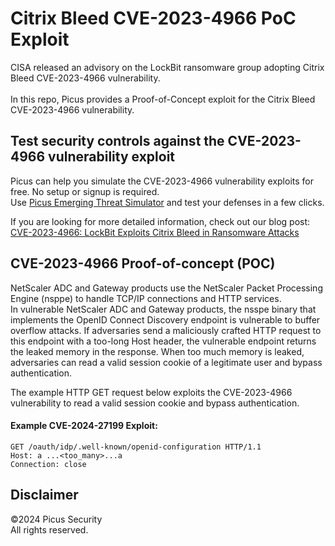 # Citrix Bleed CVE-2023-4966 PoC Exploit
CISA released an advisory on the LockBit ransomware group adopting Citrix Bleed CVE-2023-4966 vulnerability.<br><br>
In this repo, Picus provides a Proof-of-Concept exploit for the Citrix Bleed CVE-2023-4966 vulnerability.

Test security controls against the CVE-2023-4966 vulnerability exploit 
--------------------------------------
Picus can help you simulate the CVE-2023-4966 vulnerability exploits for free. No setup or signup is required.<br>
Use [Picus Emerging Threat Simulator](https://insights.picussecurity.com/emerging-threat-simulator-announcement?utm_source=github&utm_medium=organic+social&utm_campaign=PLS+Offensive+-+ET+Simulator) and test your defenses in a few clicks.<br> 

If you are looking for more detailed information, check out our blog post: [CVE-2023-4966: LockBit Exploits Citrix Bleed in Ransomware Attacks](https://www.picussecurity.com/resource/blog/cve-2023-4966-lockbit-exploits-citrix-bleed-in-ransomware-attacks)


CVE-2023-4966 Proof-of-concept (POC)
----------------------
NetScaler ADC and Gateway products use the NetScaler Packet Processing Engine (nsppe) to handle TCP/IP connections and HTTP services. <br>
In vulnerable NetScaler ADC and Gateway products, the nsspe binary that implements the OpenID Connect Discovery endpoint is vulnerable to buffer overflow attacks. If adversaries send a maliciously crafted HTTP request to this endpoint with a too-long Host header, the vulnerable endpoint returns the leaked memory in the response. When too much memory is leaked, adversaries can read a valid session cookie of a legitimate user and bypass authentication.<br>

The example HTTP GET request below exploits the CVE-2023-4966 vulnerability to read a valid session cookie and bypass authentication.

#### Example CVE-2024-27199 Exploit:
```http
GET /oauth/idp/.well-known/openid-configuration HTTP/1.1
Host: a ...<too_many>...a
Connection: close
```

Disclaimer
----------
©2024 Picus Security <br>
All rights reserved.
